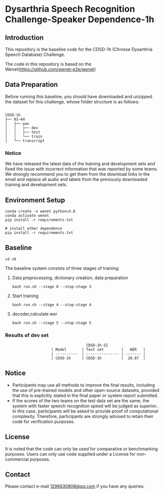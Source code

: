 # Dysarthria Speech Recognition Challenge-Speaker Dependence-1h

## Introduction

This repository is the baseline code for the  CDSD-1h (Chinese Dysarthria Speech Database) Challenge.

The code in this repository is based on the Wenet(https://github.com/wenet-e2e/wenet)

## Data Preparation

Before running this baseline, you should have downloaded and unzipped the dataset for this challenge, whose folder structure is as follows:

```

CDSD-1h
├── 01~44
│   ├── wav
│   │   ├── dev
│   │   ├── test
│   │   └── train
│   └── transcript

```

### Notice

We have released the latest data of the training and development sets and fixed the issue with incorrect information that was reported by some teams. We strongly recommend you to get them from the download links in the email and replace all audio and labels from the previously downloaded training and development sets.

## Environment Setup

```
conda create -n wenet python=3.8
conda activate wenet
pip install -r requirements.txt

# install other dependence
pip install -r requirements.txt
```

## Baseline

```
cd s0
```

The baseline system consists of three stages of training:

1. Data preprocessing, dictionary creation, data preparation

   ```
   bash run.sh --stage 0 --stop-stage 3
   ```

2. Start training

   ```
   bash run.sh --stage 4 --stop-stage 4
   ```

3. decoder,calculate wer

   ```
   bash run.sh --stage 5 --stop-stage 5
   ```

### Results of dev set

                                         CDSD-1h-SI
                         | Model       | Test set        |   WER   |
                         | ----------  | --------------- | ------- |            
                         | CDSD-1h     | CDSD-1h         |  28.87  |

## Notice

- Participants may use all methods to improve the final results, including the use of pre-trained models and other open-source datasets, provided that this is explicitly stated in the final paper or system report submitted.
- If the scores of the two teams on the test data set are the same, the system with faster speech recognition speed will be judged as superior.. In this case, participants will be asked to provide proof of computational complexity. Therefore, participants are strongly advised to retain their code for verification purposes.

## License

It is noted that the code can only be used for comparative or benchmarking purposes.  Users can only use code supplied under a License for non-commercial purposes.

## Contact

Please contact e-mail [1296630808@qq.com](mailto:1296630808@qq.com) if you have any queries.
